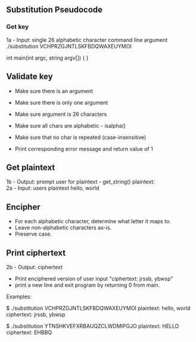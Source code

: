 ## Substitution Pseudocode

### Get key 
1a - Input: single 26 alphabetic character command line argument
./substitution VCHPRZGJNTLSKFBDQWAXEUYMOI

int main(int argc, string argv[])
{
    <!-- code here -->
}

## Validate key
- Make sure there is an argument
- Make sure there is only one argument
- Make sure argument is 26 characters
- Make sure all chars are alphabetic - isalpha()
- Make sure that no char is repeated (case-insensitive)

- Print corresponding error message and return value of 1

## Get plaintext
1b - Output: prompt user for plaintext - get_string()
plaintext:  
2a - Input: users plaintext
hello, world

## Encipher
- For each alphabetic character, determine what letter it maps to.
- Leave non-alphabetic characters as-is.
- Preserve case.

## Print ciphertext
2b - Output: ciphertext
- Print enciphered version of user input
"ciphertext: jrssb, ybwsp"
- print a new line and exit program by returning 0 from main.

Examples:

$ ./substitution VCHPRZGJNTLSKFBDQWAXEUYMOI
plaintext:  hello, world
ciphertext: jrssb, ybwsp

$ ./substitution YTNSHKVEFXRBAUQZCLWDMIPGJO
plaintext:  HELLO
ciphertext: EHBBQ